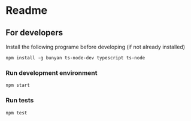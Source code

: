 # Readme

## For developers

Install the following programe before developing (if not already installed)

```
npm install -g bunyan ts-node-dev typescript ts-node
```

### Run development environment

```
npm start
```

### Run tests

```
npm test
```